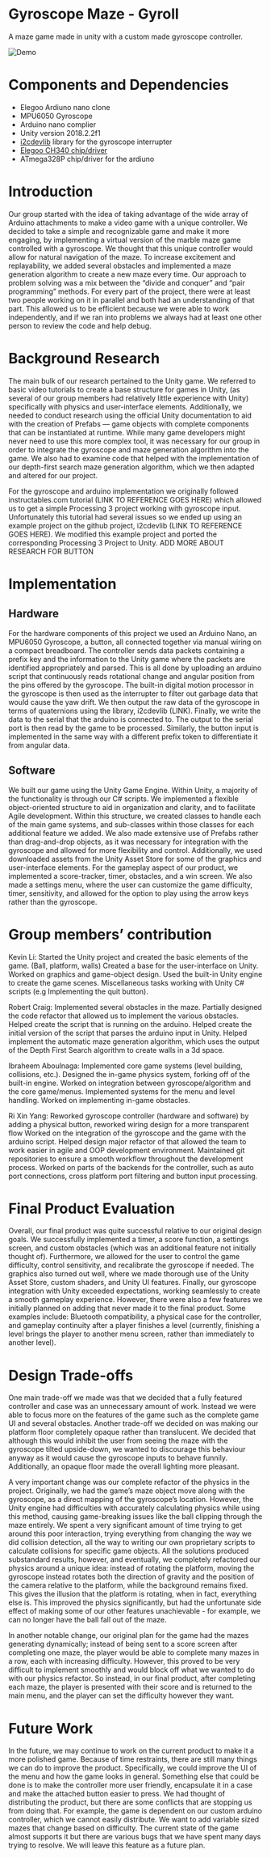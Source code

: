 # Gyroscope Maze - Gyroll
A maze game made in unity with a custom made gyroscope controller.

![Demo](demo/demo.gif "Playing with the gyroscope maze")

# Components and Dependencies
- Elegoo Ardiuno nano clone
- MPU6050 Gyroscope
- Arduino nano complier
- Unity version 2018.2.2f1
- [i2cdevlib](https://github.com/jrowberg/i2cdevlib) library for the gyroscope interrupter
- [Elegoo CH340 chip/driver](https://www.elegoo.com/download/)
- ATmega328P chip/driver for the ardiuno



# Introduction

Our group started with the idea of taking advantage of the wide array of Arduino attachments to make a video game with a unique controller. We decided to take a simple and recognizable game and make it more engaging, by implementing a virtual version of the marble maze game controlled with a gyroscope. We thought that this unique controller would allow for natural navigation of the maze. To increase excitement and replayability, we added several obstacles and implemented a maze generation algorithm to create a new maze every time. Our approach to problem solving was a mix between the “divide and conquer” and “pair programming” methods. For every part of the project, there were at least two people working on it in parallel and both had an understanding of that part. This allowed us to be efficient because we were able to work independently, and if we ran into problems we always had at least one other person to review the code and help debug. 

# Background Research

The main bulk of our research pertained to the Unity game. We referred to basic video tutorials to create a base structure for games in Unity, (as several of our group members had relatively little experience with Unity) specifically with physics and user-interface elements. Additionally, we needed to conduct research using the official Unity documentation to aid with the creation of Prefabs —  game objects with complete components that can be instantiated at runtime. While many game developers might never need to use this more complex tool, it was necessary for our group in order to integrate the gyroscope and maze generation algorithm into the game. We also had to examine code that helped with the implementation of our depth-first search maze generation algorithm, which we then adapted and altered for our project.

For the gyroscope and arduino implementation we originally followed instructables.com tutorial (LINK TO REFERENCE GOES HERE) which allowed us to get a simple Processing 3 project working with gyroscope input. Unfortunately this tutorial had several issues so we ended up using an example project on the github project, i2cdevlib (LINK TO REFERENCE GOES HERE). We modified this example project and ported the corresponding Processing 3 Project to Unity. ADD MORE ABOUT RESEARCH FOR BUTTON 

# Implementation

## Hardware
For the hardware components of this project we used an Arduino Nano, an MPU6050 Gyroscope, a button, all connected together via manual wiring on a compact breadboard. The controller sends data packets containing a prefix key and the information to the Unity game where the packets are identified appropriately and parsed. This is all done by uploading an arduino script that continuously reads rotational change and angular position from the pins offered by the gyroscope. The built-in digital motion processor in the gyroscope is then used as the interrupter to filter out garbage data that would cause the yaw drift. We then output the raw data of the gyroscope in terms of quaternions using the library, i2cdevlib (LINK).  Finally, we write the data to the serial that the arduino is connected to. The output to the serial port is then read by the game to be processed. Similarly, the button input is implemented in the same way with a different prefix token to differentiate it from angular data.

## Software
We built our game using the Unity Game Engine. Within Unity, a majority of the functionality is through our C# scripts. We implemented a flexible object-oriented structure to aid in organization and clarity, and to facilitate Agile development. Within this structure, we created classes to handle each of the main game systems, and sub-classes within those classes for each additional feature we added. We also made extensive use of Prefabs rather than drag-and-drop objects, as it was necessary for integration with the gyroscope and allowed for more flexibility and control. Additionally, we used downloaded assets from the Unity Asset Store for some of the graphics and user-interface elements. For the gameplay aspect of our product, we implemented a score-tracker, timer, obstacles, and a win screen. We also made a settings menu, where the user can customize the game difficulty, timer, sensitivity, and allowed for the option to play using the arrow keys rather than the gyroscope. 

# Group members’ contribution

Kevin Li:
Started the Unity project and created the basic elements of the game. (Ball, platform, walls) 
Created a base for the user-interface on Unity.  
Worked on graphics and game-object design. 
Used the built-in Unity engine to create the game scenes.
Miscellaneous tasks working with Unity C# scripts (e.g Implementing the quit button).

Robert Craig:
Implemented several obstacles in the maze.
Partially designed the code refactor that allowed us to implement the various obstacles. 
Helped create the script that is running on the arduino. 
Helped create the initial version of the script that parses the arduino input in Unity.
Helped implement the automatic maze generation algorithm, which uses the output of the Depth First Search algorithm to create walls in a 3d space.

Ibraheem Aboulnaga:
Implemented core game systems (level building, collisions, etc.).
Designed the in-game physics system, forking off of the built-in engine.
Worked on integration between gyroscope/algorithm and the core game/menus.
Implemented systems for the menu and level handling.
Worked on implementing in-game obstacles.

Ri Xin Yang:
Reworked gyroscope controller (hardware and software) by adding a physical button, reworked wiring design for a more transparent flow
Worked on the integration of the gyroscope and the game with the arduino script.
Helped design major refactor of that allowed the team to work easier in agile and  OOP development environment.
Maintained git repositories to ensure a smooth workflow throughout the development process.
Worked on parts of the backends for the controller, such as auto port connections, cross platform port filtering and button input processing.

# Final Product Evaluation

Overall, our final product was quite successful relative to our original design goals. We successfully implemented a timer, a score function, a settings screen, and custom obstacles (which was an additional feature not initially thought of). Furthermore, we allowed for the user to control the game difficulty, control sensitivity, and recalibrate the gyroscope if needed. The graphics also turned out well, where we made thorough use of the Unity Asset Store, custom shaders, and Unity UI features. Finally, our gyroscope integration with Unity exceeded expectations, working seamlessly to create a smooth gameplay experience. However, there were also a few features we initially planned on adding that never made it to the final product. Some examples include: Bluetooth compatibility, a physical case for the controller, and gameplay continuity after a player finishes a level (currently, finishing a level brings the player to another menu screen, rather than immediately to another level). 

# Design Trade-offs
One main trade-off we made was that we decided that a fully featured controller and case was an unnecessary amount of work. Instead we were able to focus more on the features of the game such as the complete game UI and several obstacles. Another trade-off we decided on was making our platform floor completely opaque rather than translucent. We decided that although this would inhibit the user from seeing the maze with the gyroscope tilted upside-down, we wanted to discourage this behaviour anyway as it would cause the gyroscope inputs to behave funnily. Additionally, an opaque floor made the overall lighting more pleasant. 

A very important change was our complete refactor of the physics in the project. Originally, we had the game’s maze object move along with the gyroscope, as a direct mapping of the gyroscope’s location. However, the Unity engine had difficulties with accurately calculating physics while using this method, causing game-breaking issues like the ball clipping through the maze entirely. We spent a very significant amount of time trying to get around this poor interaction, trying everything from changing the way we did collision detection, all the way to writing our own proprietary scripts to calculate collisions for specific game objects. All the solutions produced substandard results, however, and eventually, we completely refactored our physics around a unique idea: instead of rotating the platform, moving the gyroscope instead rotates both the direction of gravity and the position of the camera relative to the platform, while the background remains fixed. This gives the illusion that the platform is rotating, when in fact, everything else is. This improved the physics significantly, but had the unfortunate side effect of making some of our other features unachievable - for example, we can no longer have the ball fall out of the maze.

In another notable change, our original plan for the game had the mazes generating dynamically; instead of being sent to a score screen after completing one maze, the player would be able to complete many mazes in a row, each with increasing difficulty. However, this proved to be very difficult to implement smoothly and would block off what we wanted to do with our physics refactor. So instead, in our final product, after completing each maze, the player is presented with their score and is returned to the main menu, and the player can set the difficulty however they want.

# Future Work

In the future, we may continue to work on the current product to make it a more polished game. Because of time restraints, there are still many things we can do to improve the product. Specifically, we could improve the UI of the menu and how the game looks in general. Something else that could be done is to make the controller more user friendly, encapsulate it in a case and make the attached button easier to press.
We had thought of distributing the product, but there are some conflicts that are stopping us from doing that. For example, the game is dependent on our custom arduino controller, which we cannot easily distribute. 
We want to add variable sized mazes that change based on difficulty. The current state of the game almost supports it but there are various bugs that we have spent many days trying to resolve. We will leave this feature as a future plan. 
